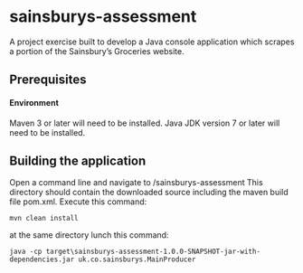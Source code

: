 # sainsburys-assessment
A project exercise built to develop a Java console application which scrapes a portion of the Sainsbury’s Groceries website.
 
## Prerequisites
#### Environment
Maven 3 or later will need to be installed.
Java JDK version 7 or later will need to be installed.

## Building the application
Open a command line and navigate to 
<directory path>/sainsburys-assessment
This directory should contain the downloaded source including the maven build file pom.xml.
Execute this command:

`mvn clean install`

at the same directory 
lunch this command:

`java -cp target\sainsburys-assessment-1.0.0-SNAPSHOT-jar-with-dependencies.jar uk.co.sainsburys.MainProducer`
